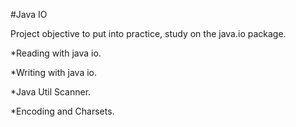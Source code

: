 #Java IO

Project objective to put into practice, study on the java.io package.

*Reading with java io.<p>

*Writing with java io.<p>

*Java Util Scanner.

*Encoding and Charsets.